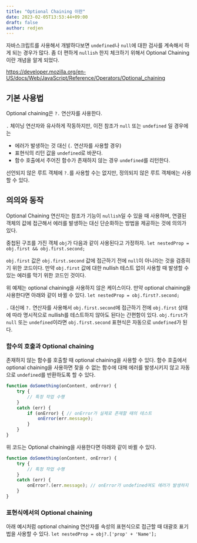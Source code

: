 ```yaml
---
title: "Optional Chaining 이란"
date: 2023-02-05T13:53:44+09:00
draft: false
author: redjen
---
```


자바스크립트를 사용해서 개발하다보면 `undefined`나 `null`에 대한 검사를 계속해서 하게 되는 경우가 많다.
좀 더 편하게 `nullish` 한지 체크하기 위해서 Optional Chaining이란 개념을 알게 되었다.

https://developer.mozilla.org/en-US/docs/Web/JavaScript/Reference/Operators/Optional_chaining

## 기본 사용법

Optional chaining은 `?.` 연산자를 사용한다. 

`.` 체이닝 연산자와 유사하게 작동하지만, 이전 참조가 `null` 또는 `undefined` 일 경우에는
- 에러가 발생하는 것 대신 (`.` 연산자를 사용할 경우)
- 표현식의 리턴 값을 `undefined`로 바꾼다.
- 함수 호출에서 주어진 함수가 존재하지 않는 경우 `undefined`를 리턴한다.

선언되지 않은 루트 객체에 `?.`를 사용할 수는 없지만, 정의되지 않은 루트 객체에는 사용할 수 있다.

## 의의와 동작

Optional Chaining 연산자는 참조가 기능이 `nullish`일 수 있을 때 사용하며, 연결된 객체의 값에 접근해서 에러를 발생하는 대신 단순화하는 방법을 제공하는 것에 의의가 있다.

중첩된 구조를 가진 객체 `obj`가 다음과 같이 사용된다고 가정하자.
`let nestedProp = obj.first && obj.first.second;`

`obj.first` 값은 `obj.first.second` 값에 접근하기 전에 `null`이 아니라는 것을 검증히기 위한 코드이다.
만약 `obj.first` 값에 대한 nullish 테스트 없이 사용할 때 발생할 수 있는 에러를 막기 위한 코드인 것이다.

위 예제는 optional chaining을 사용하지 않은 케이스이다. 만약 optional chaining을 사용한다면 아래와 같이 바뀔 수 있다.
`let nestedProp = obj.first?.second;`

`.` 대신에 `?.` 연산자를 사용해서 `obj.first.second`에 접근하기 전에 `obj.first` 상태에 따라 명시적으로 nullish를 테스트하지 않아도 된다는 간편함이 있다.
`obj.first`가 `null` 또는 `undefined`이라면 `obj.first.second` 표현식은 자동으로 `undefined`가 된다.

### 함수의 호출과 Optional chaining

존재하지 않는 함수를 호출할 때 optional chaining을 사용할 수 있다.
함수 호출에서 optional chaining을 사용하면 찾을 수 없는 함수에 대해 에러를 발생시키지 않고 자동으로 `undefined`를 반환하도록 할 수 있다.

```javascript
function doSomething(onContent, onError) {
    try {
        // 특정 작업 수행
    }
    catch (err) {
        if (onError) { // onError가 실제로 존재할 때의 테스트
            onError(err.message);
        }
    }
}
```
위 코드는 Optional chaining을 사용한다면 아래와 같이 바뀔 수 있다.

```javascript
function doSomething(onContent, onError) {
    try {
        // 특정 작업 수행
    }
    catch (err) {
        onError?.(err.message); // onError가 undefined여도 에러가 발생하지 않음
    }
}
```

### 표현식에서의 Optional chaining

아래 예시처럼 optional chaining 연산자를 속성의 표현식으로 접근할 때 대괄호 표기법을 사용할 수 있다.
`let nestedProp = obj?.['prop' + 'Name'];` 
